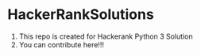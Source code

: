 # HackerRankSolutions
1. This repo is created for Hackerank Python 3 Solution
2. You can contribute here!!!
